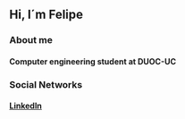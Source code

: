 ## **Hi, I´m Felipe**
### **About me**
#### Computer engineering student at DUOC-UC
### **Social Networks**
#### [LinkedIn](https://www.linkedin.com/in/felandres/ "LinkedIn")